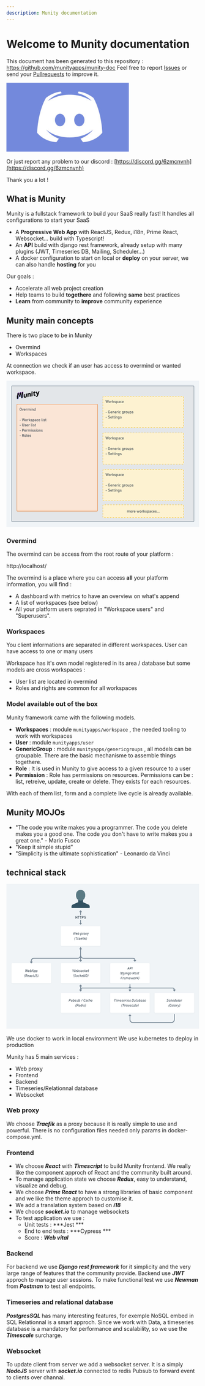 ```yaml
---
description: Munity documentation
---
```


# Welcome to Munity documentation

This document has been generated to this repository : https://github.com/munityapps/munity-doc
Feel free to report [Issues](https://github.com/munityapps/munity-doc/issues) or send your [Pullrequests](https://github.com/munityapps/munity-doc/pulls) to improve it.

![Discord](./discord.jpg)

Or just report any problem to our discord : [https://discord.gg/6zmcnvnh](https://discord.gg/6zmcnvnh)

Thank you a lot !

## What is Munity

Munity is a fullstack framework to build your SaaS really fast! It handles all configurations to start your SaaS

- A **Progressive Web App** with ReactJS, Redux, i18n, Prime React, Websocket... build with Typescript!
- An **API** build with django rest framework, already setup with many plugins (JWT, Timeseries DB, Mailing, Scheduler...)
- A docker configuration to start on local or **deploy** on your server, we can also handle **hosting** for you

Our goals :

* Accelerate all web project creation
* Help teams to build **togethere** and following **same** best practices
* **Learn** from community to **improve** community experience

## Munity main concepts

There is two place to be in Munity

- Overmind
- Workspaces

At connection we check if an user has access to overmind or wanted workspace.

![overmindworkspace](overmind.png)

### Overmind

The overmind can be access from the root route of your platform :

http://localhost/

The overmind is a place where you can access **all** your platform information, you will find :
- A dashboard with metrics to have an overview on what's append
- A list of workspaces (see below)
- All your platform users seprated in "Workspace users" and "Superusers".

### Workspaces

You client informations are separated in different workspaces.
User can have access to one or many users

Workspace has it's own model registered in its area / database but some models are cross workspaces :
- User list are located in overmind
- Roles and rights are common for all workspaces

### Model available out of the box

Munity framework came with the following models.

- **Workspaces** : module `munityapps/workspace` , the needed tooling to work with workspaces
- **User** : module `munityapps/user`
- **GenericGroup** : module `munityapps/genericgroups` , all models can be groupable. There are the basic mechanisme to assemble things togethere.
- **Role** : It is used in Munity to give access to a given resource to a user
- **Permission** : Role has permissions on resources. Permissions can be : list, retreive, update, create or delete. They exists for each resources.

With each of them list, form and a complete live cycle is already available.

## Munity MOJOs

* "The code you write makes you a programmer. The code you delete makes you a good one. The code you don't have to write makes you a great one." - Mario Fusco
* "Keep it simple stupid"
* "Simplicity is the ultimate sophistication" - Leonardo da Vinci

## technical stack

![Architecture](arch.png)

We use docker to work in local environment
We use kubernetes to deploy in production

Munity has 5 main services :

- Web proxy
- Frontend
- Backend
- Timeseries/Relationnal database
- Websocket

### Web proxy
We choose ***Traefik*** as a proxy because it is really simple to use and powerful.
There is no configuration files needed only params in docker-compose.yml.

### Frontend
- We choose ***React*** with ***Timescript*** to build Munity frontend. We really like the component approch of React and the community built around.
- To manage application state we choose ***Redux***, easy to understand, visualize and debug.
- We choose ***Prime React*** to have a strong libraries of basic component and we like the theme approch to customise it.
- We add a translation system based on ***i18***
- We choose ***socket.io*** to manage websockets
- To test application we use :
    - Unit tests : ***Jest ***
    - End to end tests : ***Cypress ***
    - Score : ***Web vital***

### Backend
For backend we use ***Django rest framework*** for it simplicity and the very large range of features that the community provide.
Backend use ***JWT*** approch to manage user sessions.
To make functional test we use ***Newman*** from ***Postman*** to test all endpoints.


### Timeseries and relational database
***PostgresSQL*** has many interesting features, for exemple NoSQL embed in SQL Relationnal is a smart approch.
Since we work with Data, a timeseries database is a mandatory for performance and scalability, so we use the ***Timescale*** surcharge.

### Websocket
To update client from server we add a websocket server. It is a simply ***NodeJS*** server with ***socket.io*** connected to redis Pubsub to forward event to clients over channal.
